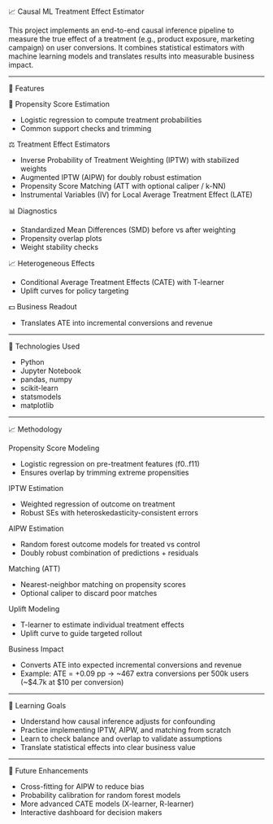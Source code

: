 📈 Causal ML Treatment Effect Estimator

This project implements an end-to-end causal inference pipeline to measure the true effect of a treatment (e.g., product exposure, marketing campaign) on user conversions.
It combines statistical estimators with machine learning models and translates results into measurable business impact.

---

🔧 Features

🧮 Propensity Score Estimation  
- Logistic regression to compute treatment probabilities  
- Common support checks and trimming  

⚖️ Treatment Effect Estimators  
- Inverse Probability of Treatment Weighting (IPTW) with stabilized weights  
- Augmented IPTW (AIPW) for doubly robust estimation  
- Propensity Score Matching (ATT with optional caliper / k-NN)  
- Instrumental Variables (IV) for Local Average Treatment Effect (LATE)  

📊 Diagnostics  
- Standardized Mean Differences (SMD) before vs after weighting  
- Propensity overlap plots  
- Weight stability checks  

📈 Heterogeneous Effects  
- Conditional Average Treatment Effects (CATE) with T-learner  
- Uplift curves for policy targeting  

💵 Business Readout  
- Translates ATE into incremental conversions and revenue  

---

📌 Technologies Used

- Python  
- Jupyter Notebook  
- pandas, numpy  
- scikit-learn  
- statsmodels  
- matplotlib  

---

📈 Methodology

Propensity Score Modeling  
- Logistic regression on pre-treatment features (f0..f11)  
- Ensures overlap by trimming extreme propensities  

IPTW Estimation  
- Weighted regression of outcome on treatment  
- Robust SEs with heteroskedasticity-consistent errors  

AIPW Estimation  
- Random forest outcome models for treated vs control  
- Doubly robust combination of predictions + residuals  

Matching (ATT)  
- Nearest-neighbor matching on propensity scores  
- Optional caliper to discard poor matches  

Uplift Modeling  
- T-learner to estimate individual treatment effects  
- Uplift curve to guide targeted rollout  

Business Impact  
- Converts ATE into expected incremental conversions and revenue  
- Example: ATE = +0.09 pp → ~467 extra conversions per 500k users (~$4.7k at $10 per conversion)  

---

🧠 Learning Goals

- Understand how causal inference adjusts for confounding  
- Practice implementing IPTW, AIPW, and matching from scratch  
- Learn to check balance and overlap to validate assumptions  
- Translate statistical effects into clear business value  

---

🧮 Future Enhancements

- Cross-fitting for AIPW to reduce bias  
- Probability calibration for random forest models  
- More advanced CATE models (X-learner, R-learner)  
- Interactive dashboard for decision makers  
